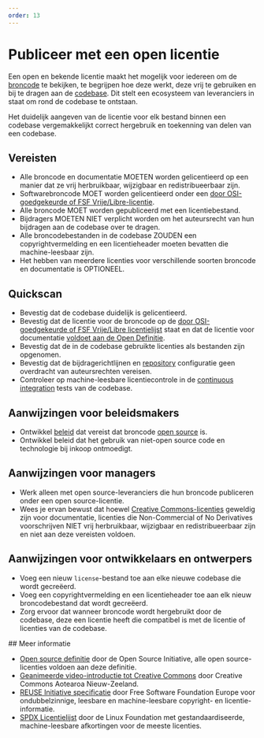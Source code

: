 ```yaml
---
order: 13
---
```


# Publiceer met een open licentie

Een open en bekende licentie maakt het mogelijk voor iedereen om de [broncode](../glossary.md#source-code) te bekijken, te begrijpen hoe deze werkt, deze vrij te gebruiken en bij te dragen aan de [codebase](../glossary.md#codebase).
Dit stelt een ecosysteem van leveranciers in staat om rond de codebase te ontstaan.

Het duidelijk aangeven van de licentie voor elk bestand binnen een codebase vergemakkelijkt correct hergebruik en toekenning van delen van een codebase.

## Vereisten

* Alle broncode en documentatie MOETEN worden gelicentieerd op een manier dat ze vrij herbruikbaar, wijzigbaar en redistribueerbaar zijn.
* Softwarebroncode MOET worden gelicentieerd onder een [door OSI-goedgekeurde of FSF Vrije/Libre-licentie](https://spdx.org/licenses/).
* Alle broncode MOET worden gepubliceerd met een licentiebestand.
* Bijdragers MOETEN NIET verplicht worden om het auteursrecht van hun bijdragen aan de codebase over te dragen.
* Alle broncodebestanden in de codebase ZOUDEN een copyrightvermelding en een licentieheader moeten bevatten die machine-leesbaar zijn.
* Het hebben van meerdere licenties voor verschillende soorten broncode en documentatie is OPTIONEEL.

## Quickscan

* Bevestig dat de codebase duidelijk is gelicentieerd.
* Bevestig dat de licentie voor de broncode op de [door OSI-goedgekeurde of FSF Vrije/Libre licentielijst](https://spdx.org/licenses/) staat en dat de licentie voor documentatie [voldoet aan de Open Definitie](https://opendefinition.org/licenses/).
* Bevestig dat de in de codebase gebruikte licenties als bestanden zijn opgenomen.
* Bevestig dat de bijdragerichtlijnen en [repository](../glossary.md#repository) configuratie geen overdracht van auteursrechten vereisen.
* Controleer op machine-leesbare licentiecontrole in de [continuous integration](../glossary.md#continuous-integration) tests van de codebase.

## Aanwijzingen voor beleidsmakers

* Ontwikkel [beleid](../glossary.md#policy) dat vereist dat broncode [open source](../glossary.md#open-source) is.
* Ontwikkel beleid dat het gebruik van niet-open source code en technologie bij inkoop ontmoedigt.

## Aanwijzingen voor managers

* Werk alleen met open source-leveranciers die hun broncode publiceren onder een open source-licentie.
* Wees je ervan bewust dat hoewel [Creative Commons-licenties](https://creativecommons.org/licenses/) geweldig zijn voor documentatie, licenties die Non-Commercial of No Derivatives voorschrijven NIET vrij herbruikbaar, wijzigbaar en redistribueerbaar zijn en niet aan deze vereisten voldoen.

## Aanwijzingen voor ontwikkelaars en ontwerpers

* Voeg een nieuw `license`-bestand toe aan elke nieuwe codebase die wordt gecreëerd.
* Voeg een copyrightvermelding en een licentieheader toe aan elk nieuw broncodebestand dat wordt gecreëerd.
* Zorg ervoor dat wanneer broncode wordt hergebruikt door de codebase, deze een licentie heeft die compatibel is met de licentie of licenties van de codebase.

<p style="page-break-after: always;"></p>
## Meer informatie

* [Open source definitie](https://opensource.org/osd) door de Open Source Initiative, alle open source-licenties voldoen aan deze definitie.
* [Geanimeerde video-introductie tot Creative Commons](https://creativecommons.org/about/videos/creative-commons-kiwi) door Creative Commons Aotearoa Nieuw-Zeeland.
* [REUSE Initiative specificatie](https://reuse.software/spec/) door Free Software Foundation Europe voor ondubbelzinnige, leesbare en machine-leesbare copyright- en licentie-informatie.
* [SPDX Licentielijst](https://spdx.org/licenses/) door de Linux Foundation met gestandaardiseerde, machine-leesbare afkortingen voor de meeste licenties.
